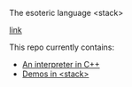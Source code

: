 
The esoteric language &lt;stack&gt;

[link](https://esolangs.org/wiki/LstackG)

This repo currently contains:

* [An interpreter in C++](https://github.com/none-None1/lstackg/blob/main/lstackg.cpp)
* [Demos in &lt;stack&gt;](https://github.com/none-None1/lstackg/tree/main/demo)